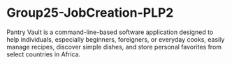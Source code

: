 # Group25-JobCreation-PLP2
Pantry Vault is a command-line-based software application designed to help individuals, especially beginners, foreigners, or everyday cooks, easily manage recipes, discover simple dishes, and store personal favorites from select countries in Africa.
